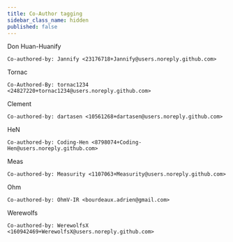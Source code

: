 ```yaml
---
title: Co-Author tagging
sidebar_class_name: hidden
published: false
---
```


Don Huan-Huanify
```
Co-authored-by: Jannify <23176718+Jannify@users.noreply.github.com>
```
Tornac
```
Co-Authored-By: tornac1234 <24827220+tornac1234@users.noreply.github.com>
```
Clement
```
Co-authored-by: dartasen <10561268+dartasen@users.noreply.github.com>
```
HeN
```
Co-authored-by: Coding-Hen <8798074+Coding-Hen@users.noreply.github.com>
```
Meas
```
Co-authored-by: Measurity <1107063+Measurity@users.noreply.github.com>
```
Ohm
```
Co-authored-by: OhmV-IR <bourdeaux.adrien@gmail.com>
```
Werewolfs
```
Co-authored-by: WerewolfsX <160942469+WerewolfsX@users.noreply.github.com>
```